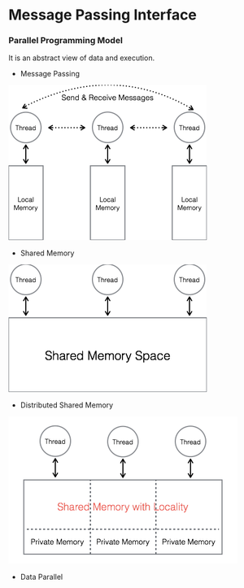 # Message Passing Interface

### Parallel Programming Model
It is an abstract view of data and execution.
* Message Passing

![image](./image/MP.png)

* Shared Memory

![image](./image/SM.png)

* Distributed Shared Memory

![image](./image/DSM.png)

* Data Parallel
